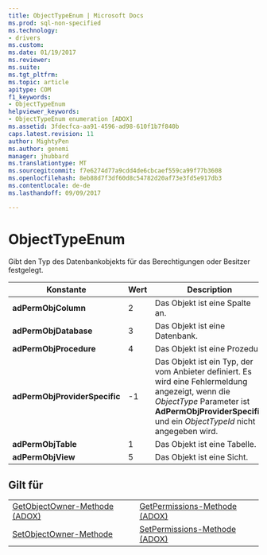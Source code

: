 ```yaml
---
title: ObjectTypeEnum | Microsoft Docs
ms.prod: sql-non-specified
ms.technology:
- drivers
ms.custom: 
ms.date: 01/19/2017
ms.reviewer: 
ms.suite: 
ms.tgt_pltfrm: 
ms.topic: article
apitype: COM
f1_keywords:
- ObjectTypeEnum
helpviewer_keywords:
- ObjectTypeEnum enumeration [ADOX]
ms.assetid: 3fdecfca-aa91-4596-ad98-610f1b7f840b
caps.latest.revision: 11
author: MightyPen
ms.author: genemi
manager: jhubbard
ms.translationtype: MT
ms.sourcegitcommit: f7e6274d77a9cdd4de6cbcaef559ca99f77b3608
ms.openlocfilehash: 8eb88d7f3df60d8c54782d20af73e3fd5e917db3
ms.contentlocale: de-de
ms.lasthandoff: 09/09/2017

---
```

# <a name="objecttypeenum"></a>ObjectTypeEnum
Gibt den Typ des Datenbankobjekts für das Berechtigungen oder Besitzer festgelegt.  
  
|Konstante|Wert|Description|  
|--------------|-----------|-----------------|  
|**adPermObjColumn**|2|Das Objekt ist eine Spalte an.|  
|**adPermObjDatabase**|3|Das Objekt ist eine Datenbank.|  
|**adPermObjProcedure**|4|Das Objekt ist eine Prozedur.|  
|**adPermObjProviderSpecific**|-1|Das Objekt ist ein Typ, der vom Anbieter definiert. Es wird eine Fehlermeldung angezeigt, wenn die *ObjectType* Parameter ist **AdPermObjProviderSpecific** und ein *ObjectTypeId* nicht angegeben wird.|  
|**adPermObjTable**|1|Das Objekt ist eine Tabelle.|  
|**adPermObjView**|5|Das Objekt ist eine Sicht.|  
  
## <a name="applies-to"></a>Gilt für  
  
|||  
|-|-|  
|[GetObjectOwner-Methode (ADOX)](../../../ado/reference/adox-api/getobjectowner-method-adox.md)|[GetPermissions-Methode (ADOX)](../../../ado/reference/adox-api/getpermissions-method-adox.md)|  
|[SetObjectOwner-Methode](../../../ado/reference/adox-api/setobjectowner-method.md)|[SetPermissions-Methode (ADOX)](../../../ado/reference/adox-api/setpermissions-method-adox.md)|
